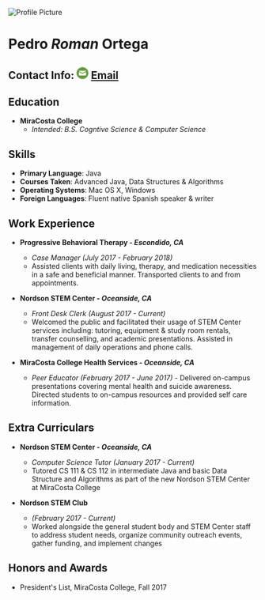 ![Profile Picture]() 
# Pedro _Roman_ Ortega 
## Contact Info:   ![Mail Icon](mailicon.png) [Email](romanportega@gmail.com)


## Education 
 - **MiraCosta College** 
 	- *Intended: B.S. Cogntive Science  & Computer Science*

## Skills
- **Primary Language**: Java
- **Courses Taken**: Advanced Java, Data Structures & Algorithms  
- **Operating Systems**: Mac OS X, Windows
- **Foreign Languages**: Fluent native Spanish speaker & writer 

## Work Experience
- **Progressive Behavioral Therapy - *Escondido, CA***
	- *Case Manager (July 2017 - February 2018)* 
	- Assisted clients with daily living, therapy, and medication necessities in a safe and beneficial manner. Transported clients to and from appointments.

- **Nordson STEM Center - *Oceanside, CA***
	- *Front Desk Clerk (August 2017 - Current)*
	- Welcomed the public and facilitated their usage of STEM Center services including: tutoring, equipment & study room rentals, transfer counselling, and academic presentations. Assisted in management of daily operations and phone calls. 

- **MiraCosta College Health Services - *Oceanside, CA***
	- *Peer Educator (February 2017 - June 2017)*                          	  	  - Delivered on-campus presentations covering mental health and suicide awareness. Directed students to on-campus resources and provided self care information.

## Extra Curriculars
- **Nordson STEM Center - *Oceanside, CA***
	- *Computer Science Tutor (January 2017 - Current)*
	- Tutored CS 111 & CS 112 in intermediate Java and basic Data Structure and Algorithms as part of the new Nordson STEM Center at MiraCosta College
	
- **Nordson STEM Club**
	- *(February 2017 - Current)*
	- Worked alongside the general student body and STEM Center staff to address student needs, organize community outreach events, gather funding, and implement changes

## Honors and Awards
- President's List, MiraCosta College, Fall 2017

